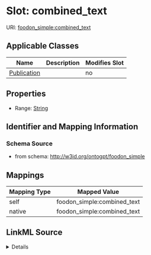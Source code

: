 

# Slot: combined_text

URI: [foodon_simple:combined_text](http://w3id.org/ontogpt/foodon_simplecombined_text)



<!-- no inheritance hierarchy -->





## Applicable Classes

| Name | Description | Modifies Slot |
| --- | --- | --- |
| [Publication](Publication.md) |  |  no  |







## Properties

* Range: [String](String.md)





## Identifier and Mapping Information







### Schema Source


* from schema: http://w3id.org/ontogpt/foodon_simple




## Mappings

| Mapping Type | Mapped Value |
| ---  | ---  |
| self | foodon_simple:combined_text |
| native | foodon_simple:combined_text |




## LinkML Source

<details>
```yaml
name: combined_text
from_schema: http://w3id.org/ontogpt/foodon_simple
rank: 1000
alias: combined_text
owner: Publication
domain_of:
- Publication
range: string

```
</details>